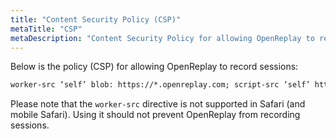 ```yaml
---
title: "Content Security Policy (CSP)"
metaTitle: "CSP"
metaDescription: "Content Security Policy for allowing OpenReplay to record sessions."
---
```


Below is the policy (CSP) for allowing OpenReplay to record sessions:

```HTML
worker-src ‘self’ blob: https://*.openreplay.com; script-src ‘self’ https://*.openreplay.com; connect-src https://*.openreplay.com wss://*.openreplay.com;
```

Please note that the `worker-src` directive is not supported in Safari (and mobile Safari). Using it should not prevent OpenReplay from recording sessions.
